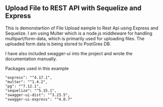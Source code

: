 ## Upload File to REST API with Sequelize and Express

This is demonstartion of File Upload eample to Rest Api using Express and Sequelize. I am using Multer which is a node.js middleware for handling multipart/form-data, which is primarily used for uploading files. The uploaded form data is being stored to PostGres DB.

I have also included swagger-ui into the project and wrote the documentation manually.

Packages used in this example

    "express": "^4.17.1",
    "multer": "^1.4.2",
    "pg": "^7.12.1",
    "sequelize": "^5.15.1",
    "swagger-ui-dist": "^3.23.5",
    "swagger-ui-express": "^4.0.7"
